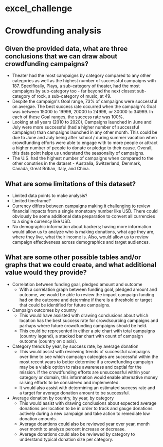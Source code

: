 # excel_challenge

# Crowdfunding analysis
## Given the provided data, what are three conclusions that we can draw about crowdfunding campaigns?
- Theater had the most campaigns by category compared to any other categories as well as the highest number of successful campaigns with 187. Specifically, Plays, a sub-category of theater, had the most campaigns by sub-category too - far beyond the next closest sub-category of rock, a sub-category of music, at 49.
- Despite the campaign's Goal range, 73% of campaigns were successful on avergae. The best success rate occurred when the campaign's Goal was between 15000 to 19999, 20000 to 24999, or 30000 to 34999. In each of these Goal ranges, the success rate was 100%.
- Looking at all years (2010 to 2020), Campaigns launched in June and July were more successful (had a higher number of successful campaigns) than campaigns launched in any other month. This could be due to June and July being after school / during summer vacation when crowdfunding efforts were able to engage with to more people or attract a higher number of people to donate or pledge to their cause. Overall, this data point helps us understand the seasonality of campaigns.
- The U.S. had the highest number of campaigns when compared to the other conutries in the dataset - Australia, Switzerland, Denmark, Canada, Great Britian, Italy, and China.

## What are some limitations of this dataset?
- Limited data points to make analysis?
- Limited timeframe?
- Currency differs between campaigns making it challenging to review financial impacts from a single monetoary number like USD. There could obviously be some additional data preparation to convert all currencies to a single currency like USD. 
- No demographic information about backers; having more information would allow us to analyze who is making donations, what age they are, where they live, what their income is. Also, would allow us to review campaign effectiveness across demographics and target audiences.

## What are some other possible tables and/or graphs that we could create, and what additional value would they provide?
- Correlation between funding goal, pledged amount and outcome
  - With a correlation graph between funding goal, pledged amount and outcome, we would be able to review the impact campaign funding had on the outcome and determine if there is a threshold or target that could be identified for future campaigns.
- Campaign outcomes by country
  - This would have assisted with drawing conclusions about which location has the best success rate for crowdsourcing campaigns and parhaps where future crowdfunding campaigns should be held.
  - This could be represented in either a pie chart with total campaigns (country legend), a stacked bar chart with count of campaign outcome (country on x axis). 
- Category trends by year, by success rate, by average donation
  - This would assist with reviewing trends of successful campaigns over time to see which campaign cateogies are successful within the most recent years to better determine if a crowdfunding campaign may be a viable option to raise awareness and captial for the mission. If the crowdfunding efforts are unsuccessful within your category or domain, this information would enable alternative money raising efforts to be considered and implemented.
  - It would also assist with determining an estimated success rate and a target for average donation amount to be successful.
- Average donation by country, by year, by category
  - This would assist with drawing conclusions about expected average donations per location to be in order to track and gauge donations actively during a new campaign and take action to remediate low donation amounts.
  - Average doantions could also be reviewed year over year, month over month to analyze percent increase or decrease.
  - Average donations could also be reviewed by category to understand typical donation size per category.
